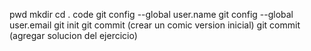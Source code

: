  pwd
 mkdir
 cd 
 . code
 git config --global user.name 
 git config --global user.email
 git init 
 git commit (crear un comic version inicial)
 git commit (agregar solucion del ejercicio)